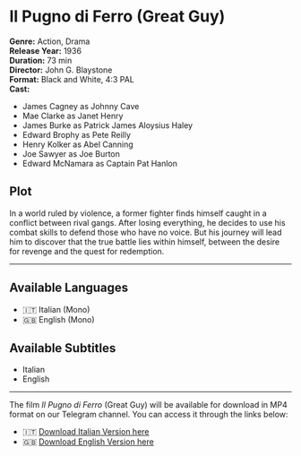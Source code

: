# Il Pugno di Ferro (Great Guy)

**Genre:** Action, Drama  
**Release Year:** 1936  
**Duration:** 73 min  
**Director:** John G. Blaystone  
**Format:** Black and White, 4:3 PAL  
**Cast:**  
- James Cagney as Johnny Cave  
- Mae Clarke as Janet Henry  
- James Burke as Patrick James Aloysius Haley  
- Edward Brophy as Pete Reilly  
- Henry Kolker as Abel Canning  
- Joe Sawyer as Joe Burton  
- Edward McNamara as Captain Pat Hanlon  

## Plot

In a world ruled by violence, a former fighter finds himself caught in a conflict between rival gangs. After losing everything, he decides to use his combat skills to defend those who have no voice. But his journey will lead him to discover that the true battle lies within himself, between the desire for revenge and the quest for redemption.

---

## Available Languages
- 🇮🇹 Italian (Mono)
- 🇬🇧 English (Mono)

## Available Subtitles
- Italian
- English

---

The film *Il Pugno di Ferro* (Great Guy) will be available for download in MP4 format on our Telegram channel. You can access it through the links below:

- 🇮🇹 [Download Italian Version here](insert-telegram-link-italian)
- 🇬🇧 [Download English Version here](insert-telegram-link-english)
